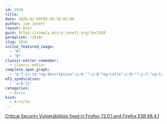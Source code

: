 ```yaml
---
id: 1918
title: 
date: 2020-01-09T09:38:50-05:00
author: joe jenett
layout: post
guid: https://simply.micro.jenett.org/?p=1918
permalink: /1918/
slug: 1918
inline_featured_image:
  - "0"
  - "0"
classic-editor-remember:
  - classic-editor
complete_open_graph:
  - 'a:7:{s:14:"og:description";s:0:"";s:8:"og:title";s:0:"";s:7:"og:type";s:0:"";s:12:"twitter:card";s:7:"summary";s:15:"twitter:creator";s:0:"";s:19:"twitter:description";s:0:"";s:8:"og:image";s:0:"";}'
mf2_syndication:
  - 'a:0:{}'
categories:
  - micro
kind:
  - Article
---
```

[Critical Security Vulnerabilities fixed in Firefox 72.0.1 and Firefox ESR 68.4.1](https://www.mozilla.org/en-US/security/advisories/mfsa2020-03/)
